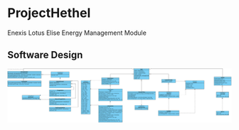 # ProjectHethel
Enexis Lotus Elise Energy Management Module

## Software Design
![Alt text](./docs/Class&#32;Diagram.svg "Class Diagram")